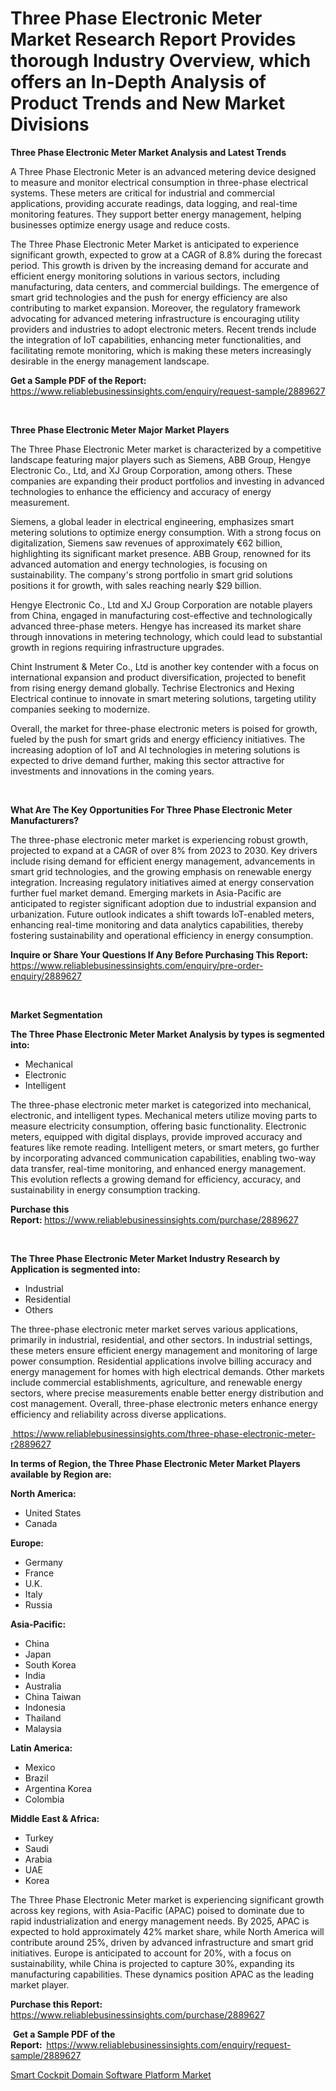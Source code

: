 <p><h1>Three Phase Electronic Meter Market Research Report Provides thorough Industry Overview, which offers an In-Depth Analysis of Product Trends and New Market Divisions</h1></p><p><strong>Three Phase Electronic Meter Market Analysis and Latest Trends</strong></p>
<p><p>A Three Phase Electronic Meter is an advanced metering device designed to measure and monitor electrical consumption in three-phase electrical systems. These meters are critical for industrial and commercial applications, providing accurate readings, data logging, and real-time monitoring features. They support better energy management, helping businesses optimize energy usage and reduce costs.</p><p>The Three Phase Electronic Meter Market is anticipated to experience significant growth, expected to grow at a CAGR of 8.8% during the forecast period. This growth is driven by the increasing demand for accurate and efficient energy monitoring solutions in various sectors, including manufacturing, data centers, and commercial buildings. The emergence of smart grid technologies and the push for energy efficiency are also contributing to market expansion. Moreover, the regulatory framework advocating for advanced metering infrastructure is encouraging utility providers and industries to adopt electronic meters. Recent trends include the integration of IoT capabilities, enhancing meter functionalities, and facilitating remote monitoring, which is making these meters increasingly desirable in the energy management landscape.</p></p>
<p><strong>Get a Sample PDF of the Report:&nbsp;</strong> <a href="https://www.reliablebusinessinsights.com/enquiry/request-sample/2889627?utm_campaign=3326&utm_medium=2&utm_source=Github&utm_content=ia&utm_term=14032025&utm_id=three-phase-electronic-meter">https://www.reliablebusinessinsights.com/enquiry/request-sample/2889627</a></p>
<p>&nbsp;</p>
<p><strong>Three Phase Electronic Meter Major Market Players</strong></p>
<p><p>The Three Phase Electronic Meter market is characterized by a competitive landscape featuring major players such as Siemens, ABB Group, Hengye Electronic Co., Ltd, and XJ Group Corporation, among others. These companies are expanding their product portfolios and investing in advanced technologies to enhance the efficiency and accuracy of energy measurement.</p><p>Siemens, a global leader in electrical engineering, emphasizes smart metering solutions to optimize energy consumption. With a strong focus on digitalization, Siemens saw revenues of approximately €62 billion, highlighting its significant market presence. ABB Group, renowned for its advanced automation and energy technologies, is focusing on sustainability. The company's strong portfolio in smart grid solutions positions it for growth, with sales reaching nearly $29 billion.</p><p>Hengye Electronic Co., Ltd and XJ Group Corporation are notable players from China, engaged in manufacturing cost-effective and technologically advanced three-phase meters. Hengye has increased its market share through innovations in metering technology, which could lead to substantial growth in regions requiring infrastructure upgrades.</p><p>Chint Instrument & Meter Co., Ltd is another key contender with a focus on international expansion and product diversification, projected to benefit from rising energy demand globally. Techrise Electronics and Hexing Electrical continue to innovate in smart metering solutions, targeting utility companies seeking to modernize.</p><p>Overall, the market for three-phase electronic meters is poised for growth, fueled by the push for smart grids and energy efficiency initiatives. The increasing adoption of IoT and AI technologies in metering solutions is expected to drive demand further, making this sector attractive for investments and innovations in the coming years.</p></p>
<p>&nbsp;</p>
<p><strong>What Are The Key Opportunities For Three Phase Electronic Meter Manufacturers?</strong></p>
<p><p>The three-phase electronic meter market is experiencing robust growth, projected to expand at a CAGR of over 8% from 2023 to 2030. Key drivers include rising demand for efficient energy management, advancements in smart grid technologies, and the growing emphasis on renewable energy integration. Increasing regulatory initiatives aimed at energy conservation further fuel market demand. Emerging markets in Asia-Pacific are anticipated to register significant adoption due to industrial expansion and urbanization. Future outlook indicates a shift towards IoT-enabled meters, enhancing real-time monitoring and data analytics capabilities, thereby fostering sustainability and operational efficiency in energy consumption.</p></p>
<p><strong>Inquire or Share Your Questions If Any Before Purchasing This Report:</strong> <a href="https://www.reliablebusinessinsights.com/enquiry/pre-order-enquiry/2889627?utm_campaign=3326&utm_medium=2&utm_source=Github&utm_content=ia&utm_term=14032025&utm_id=three-phase-electronic-meter">https://www.reliablebusinessinsights.com/enquiry/pre-order-enquiry/2889627</a></p>
<p>&nbsp;</p>
<p><strong>Market Segmentation</strong></p>
<p><strong>The Three Phase Electronic Meter Market Analysis by types is segmented into:</strong></p>
<p><ul><li>Mechanical</li><li>Electronic</li><li>Intelligent</li></ul></p>
<p><p>The three-phase electronic meter market is categorized into mechanical, electronic, and intelligent types. Mechanical meters utilize moving parts to measure electricity consumption, offering basic functionality. Electronic meters, equipped with digital displays, provide improved accuracy and features like remote reading. Intelligent meters, or smart meters, go further by incorporating advanced communication capabilities, enabling two-way data transfer, real-time monitoring, and enhanced energy management. This evolution reflects a growing demand for efficiency, accuracy, and sustainability in energy consumption tracking.</p></p>
<p><strong>Purchase this Report:&nbsp;</strong><a href="https://www.reliablebusinessinsights.com/purchase/2889627?utm_campaign=3326&utm_medium=2&utm_source=Github&utm_content=ia&utm_term=14032025&utm_id=three-phase-electronic-meter">https://www.reliablebusinessinsights.com/purchase/2889627</a></p>
<p>&nbsp;</p>
<p><strong>The Three Phase Electronic Meter Market Industry Research by Application is segmented into:</strong></p>
<p><ul><li>Industrial</li><li>Residential</li><li>Others</li></ul></p>
<p><p>The three-phase electronic meter market serves various applications, primarily in industrial, residential, and other sectors. In industrial settings, these meters ensure efficient energy management and monitoring of large power consumption. Residential applications involve billing accuracy and energy management for homes with high electrical demands. Other markets include commercial establishments, agriculture, and renewable energy sectors, where precise measurements enable better energy distribution and cost management. Overall, three-phase electronic meters enhance energy efficiency and reliability across diverse applications.</p></p>
<p><a href="https://www.reliablebusinessinsights.com/three-phase-electronic-meter-r2889627?utm_campaign=3326&utm_medium=2&utm_source=Github&utm_content=ia&utm_term=14032025&utm_id=three-phase-electronic-meter">&nbsp;https://www.reliablebusinessinsights.com/three-phase-electronic-meter-r2889627</a></p>
<p><strong>In terms of Region, the Three Phase Electronic Meter Market Players available by Region are:</strong></p>
<p>
    <p> <strong> North America: </strong>
        <ul>
            <li>United States</li>
            <li>Canada</li>
        </ul>
        </p> 
    <p> <strong> Europe: </strong>
        <ul>
            <li>Germany</li>
            <li>France</li>
            <li>U.K.</li>
            <li>Italy</li>
            <li>Russia</li>
        </ul>
        </p> 
    <p> <strong> Asia-Pacific: </strong>
        <ul>
            <li>China</li>
            <li>Japan</li>
            <li>South Korea</li>
            <li>India</li>
            <li>Australia</li>
            <li>China Taiwan</li>
            <li>Indonesia</li>
            <li>Thailand</li>
            <li>Malaysia</li>
        </ul>
        </p> 
    <p> <strong> Latin America: </strong>
        <ul>
            <li>Mexico</li>
            <li>Brazil</li>
            <li>Argentina Korea</li>
            <li>Colombia</li>
        </ul>
        </p> 
    <p> <strong> Middle East & Africa: </strong>
        <ul>
            <li>Turkey</li>
            <li>Saudi</li>
            <li>Arabia</li>
            <li>UAE</li>
            <li>Korea</li>
        </ul>
    </p>
    </p>
<p><p>The Three Phase Electronic Meter market is experiencing significant growth across key regions, with Asia-Pacific (APAC) poised to dominate due to rapid industrialization and energy management needs. By 2025, APAC is expected to hold approximately 42% market share, while North America will contribute around 25%, driven by advanced infrastructure and smart grid initiatives. Europe is anticipated to account for 20%, with a focus on sustainability, while China is projected to capture 30%, expanding its manufacturing capabilities. These dynamics position APAC as the leading market player.</p></p>
<p><strong>Purchase this Report: </strong><a href="https://www.reliablebusinessinsights.com/purchase/2889627?utm_campaign=3326&utm_medium=2&utm_source=Github&utm_content=ia&utm_term=14032025&utm_id=three-phase-electronic-meter">https://www.reliablebusinessinsights.com/purchase/2889627</a></p>
<p>&nbsp;<strong>Get a Sample PDF of the Report:&nbsp;&nbsp;</strong><a href="https://www.reliablebusinessinsights.com/enquiry/request-sample/2889627?utm_campaign=3326&utm_medium=2&utm_source=Github&utm_content=ia&utm_term=14032025&utm_id=three-phase-electronic-meter">https://www.reliablebusinessinsights.com/enquiry/request-sample/2889627</a></p>
<p><strong></strong></p>
<p><p><a href="https://github.com/osamhcombre/Market-Research-Report-List-1/blob/main/smart-cockpit-domain-software-platform-market.md?utm_campaign=3326&utm_medium=2&utm_source=Github&utm_content=ia&utm_term=14032025&utm_id=three-phase-electronic-meter">Smart Cockpit Domain Software Platform Market</a></p></p>